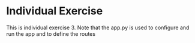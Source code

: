 # Individual Exercise

This is individual exercise 3.
Note that the app.py is used to configure and run the app and to define the routes
